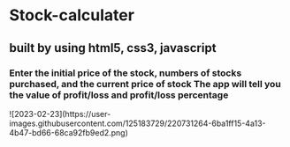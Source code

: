 # Stock-calculater
<h2>built by using html5, css3, javascript</h2>
<h3>Enter the initial price of the stock, numbers of stocks purchased, and the current price of stock The app will tell you the value of profit/loss and profit/loss percentage</h3>
![2023-02-23](https://user-images.githubusercontent.com/125183729/220731264-6ba1ff15-4a13-4b47-bd66-68ca92fb9ed2.png)
